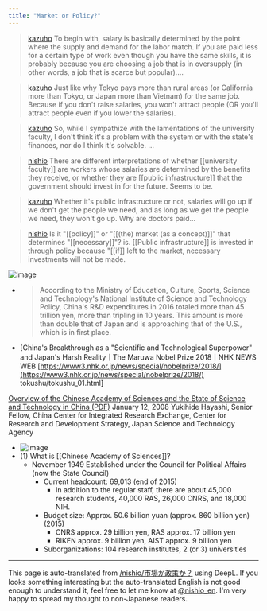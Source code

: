 ```yaml
---
title: "Market or Policy?"
---
```


> [kazuho](https://twitter.com/kazuho/status/1701925126537953557) To begin with, salary is basically determined by the point where the supply and demand for the labor match. If you are paid less for a certain type of work even though you have the same skills, it is probably because you are choosing a job that is in oversupply (in other words, a job that is scarce but popular)....

> [kazuho](https://twitter.com/kazuho/status/1701926822135652822) Just like why Tokyo pays more than rural areas (or California more than Tokyo, or Japan more than Vietnam) for the same job. Because if you don't raise salaries, you won't attract people (OR you'll attract people even if you lower the salaries).

> [kazuho](https://twitter.com/kazuho/status/1701930040269885946) So, while I sympathize with the lamentations of the university faculty, I don't think it's a problem with the system or with the state's finances, nor do I think it's solvable. ...

> [nishio](https://twitter.com/nishio/status/1701972740603785530) There are different interpretations of whether [[university faculty]] are workers whose salaries are determined by the benefits they receive, or whether they are [[public infrastructure]] that the government should invest in for the future. Seems to be.

> [kazuho](https://twitter.com/kazuho/status/1702048611046146120) Whether it's public infrastructure or not, salaries will go up if we don't get the people we need, and as long as we get the people we need, they won't go up.
>  Why are doctors paid...

> [nishio](https://twitter.com/nishio/status/1702168922546642961) Is it "[[policy]]" or "[[(the) market (as a concept)]]" that determines "[[necessary]]"? is. [[Public infrastructure]] is invested in through policy because "[[if]] left to the market, necessary investments will not be made.

![image](https://gyazo.com/3d9584467eb0e9788a57939851986a9f/thumb/1000)
- > According to the Ministry of Education, Culture, Sports, Science and Technology's National Institute of Science and Technology Policy, China's R&D expenditures in 2016 totaled more than 45 trillion yen, more than tripling in 10 years. This amount is more than double that of Japan and is approaching that of the U.S., which is in first place.
- [China's Breakthrough as a "Scientific and Technological Superpower" and Japan's Harsh Reality｜The Maruwa Nobel Prize 2018｜NHK NEWS WEB [https://www3.nhk.or.jp/news/special/nobelprize/2018/](https://www3.nhk.or.jp/news/special/nobelprize/2018/) tokushu/tokushu_01.html]

[Overview of the Chinese Academy of Sciences and the State of Science and Technology in China (PDF)](https://spc.jst.go.jp/event/crc_study/downloads/study113.pdf) January 12, 2008
Yukihide Hayashi, Senior Fellow, China Center for Integrated Research Exchange, Center for Research and Development Strategy, Japan Science and Technology Agency
- ![image](https://gyazo.com/19154264f6e0442883b4fa46269a21bb/thumb/1000)
- (1) What is [[Chinese Academy of Sciences]]?
    - November 1949 Established under the Council for Political Affairs (now the State Council)
        - Current headcount: 69,013 (end of 2015)
            - In addition to the regular staff, there are about 45,000 research students, 40,000 RAS, 26,000 CNRS, and 18,000 NIH.
        - Budget size: Approx. 50.6 billion yuan (approx. 860 billion yen) (2015)
            - CNRS approx. 29 billion yen, RAS approx. 17 billion yen
            - RIKEN approx. 9 billion yen, AIST approx. 9 billion yen
        - Suborganizations: 104 research institutes, 2 (or 3) universities

---
This page is auto-translated from [/nishio/市場か政策か？](https://scrapbox.io/nishio/市場か政策か？) using DeepL. If you looks something interesting but the auto-translated English is not good enough to understand it, feel free to let me know at [@nishio_en](https://twitter.com/nishio_en). I'm very happy to spread my thought to non-Japanese readers.